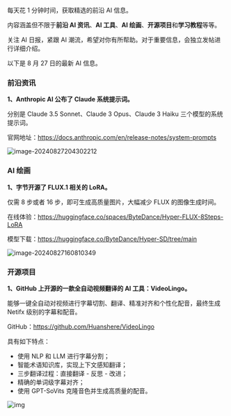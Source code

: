 每天花 1 分钟时间，获取精选的前沿 AI 信息。

内容涵盖但不限于**前沿 AI 资讯**、**AI 工具**、**AI 绘画**、**开源项目**和**学习教程**等等。

关注 AI 日报，紧跟 AI 潮流，希望对你有所帮助。对于重要信息，会独立发帖进行详细介绍。

以下是 8 月 27 日的最新 AI 信息。

### 前沿资讯

**1、Anthropic AI 公布了 Claude 系统提示词。**

分别是 Claude 3.5 Sonnet、Claude 3 Opus、Claude 3 Haiku 三个模型的系统提示词。

官网地址：https://docs.anthropic.com/en/release-notes/system-prompts

![image-20240827204302212](https://cdn.jsdelivr.net/gh/freelander/oss@master/ai-daily/2024-08-27/image-20240827204302212.png)



### AI 绘画

**1、字节开源了 FLUX.1 相关的 LoRA。**

仅需 8 步或者 16 步，即可生成高质量图片，大幅减少 FLUX 的图像生成时间。

在线体验：https://huggingface.co/spaces/ByteDance/Hyper-FLUX-8Steps-LoRA

模型下载：https://huggingface.co/ByteDance/Hyper-SD/tree/main

![image-20240827160810349](https://cdn.jsdelivr.net/gh/freelander/oss@master/weixin/2024-08-27/image-20240827160810349.png)



### 开源项目

**1、GitHub 上开源的一款全自动视频翻译的 AI 工具：VideoLingo。**

能够一键全自动对视频进行字幕切割、翻译、精准对齐和个性化配音，最终生成 Netifx 级别的字幕和配音。

GitHub：https://github.com/Huanshere/VideoLingo

具有如下特点：

- 使用 NLP 和 LLM 进行字幕分割；
- 智能术语知识库，实现上下文感知翻译；
- 三步翻译过程：直接翻译 - 反思 - 改进；
- 精确的单词级字幕对齐；
- 使用 GPT-SoVits 克隆音色并生成高质量的配音。

![img](https://cdn.jsdelivr.net/gh/freelander/oss@master/ai-daily/2024-08-27/68747470733a2f2f66696c65732e636174626f782e6d6f652f69717a7039362e706e67-20240827205923204.png)